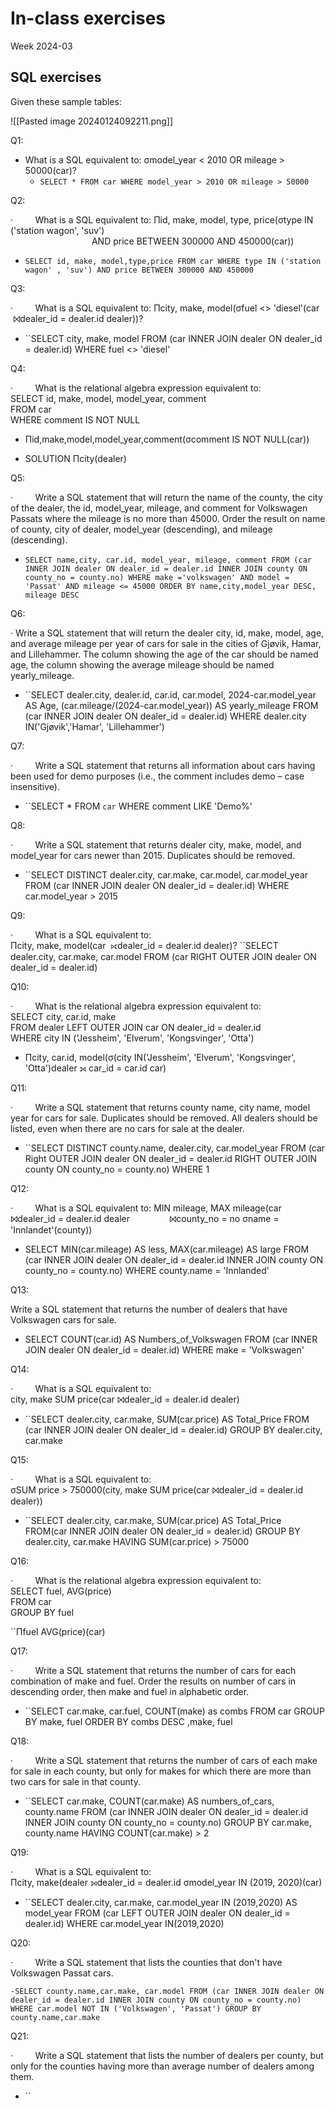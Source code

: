 # In-class exercises

Week 2024-03

## SQL exercises

Given these sample tables:

![[Pasted image 20240124092211.png]]

Q1:

- What is a SQL equivalent to:   σmodel_year < 2010 OR mileage > 50000(car)?
	- `SELECT * FROM car WHERE model_year > 2010 OR mileage > 50000` 

Q2:

·         What is a SQL equivalent to:  Πid, make, model, type, price(σtype IN ('station wagon', 'suv')  
                                 AND price BETWEEN 300000 AND 450000(car))
- `SELECT id, make, model,type,price FROM car WHERE type IN ('station wagon' , 'suv') AND price BETWEEN 300000 AND 450000` 

Q3:

·         What is a SQL equivalent to:  Πcity, make, model(σfuel <> 'diesel'(car  ⨝dealer_id = dealer.id dealer))?
- ``SELECT city, make, model FROM (car INNER JOIN dealer ON dealer_id = dealer.id) WHERE fuel <> 'diesel'

Q4:

·         What is the relational algebra expression equivalent to:  
SELECT id, make, model, model_year, comment  
FROM car  
WHERE comment IS NOT NULL

- Πid,make,model,model_year,comment(σcomment IS NOT NULL(car))  

- SOLUTION Πcity(dealer)

Q5:

·         Write a SQL statement that will return the name of the county, the city of the dealer, the id, model_year, mileage, and comment for Volkswagen Passats where the mileage is no more than 45000. Order the result on name of county, city of dealer, model_year (descending), and mileage (descending).

- `SELECT name,city, car.id, model_year, mileage, comment FROM (car INNER JOIN dealer ON dealer_id = dealer.id INNER JOIN county ON county_no = county.no) WHERE make ='volkswagen' AND model = 'Passat' AND mileage <= 45000 ORDER BY name,city,model_year DESC, mileage DESC`

Q6:

·       Write a SQL statement that will return the dealer city, id, make, model, age, and average mileage per year of cars for sale in the cities of Gjøvik, Hamar, and Lillehammer. The column showing the age of the car should be named age, the column showing the average mileage should be named yearly_mileage.
- ``SELECT dealer.city, dealer.id, car.id, car.model, 2024-car.model_year AS Age, (car.mileage/(2024-car.model_year)) AS yearly_mileage FROM (car INNER JOIN dealer ON dealer_id = dealer.id) WHERE dealer.city IN('Gjøvik','Hamar', 'Lillehammer')

Q7:

·         Write a SQL statement that returns all information about cars having been used for demo purposes (i.e., the comment includes demo – case insensitive).
- ``SELECT * FROM `car` WHERE comment LIKE 'Demo%'

Q8:

·         Write a SQL statement that returns dealer city, make, model, and model_year for cars newer than 2015. Duplicates should be removed.
- ``SELECT DISTINCT dealer.city, car.make, car.model, car.model_year  FROM (car INNER JOIN dealer ON dealer_id = dealer.id) WHERE car.model_year > 2015


Q9:

·         What is a SQL equivalent to:  
Πcity, make, model(car  ⟖dealer_id = dealer.id dealer)?
``SELECT dealer.city, car.make, car.model FROM (car RIGHT OUTER JOIN dealer ON dealer_id = dealer.id)

Q10:

·         What is the relational algebra expression equivalent to:  
SELECT city, car.id, make    
FROM dealer LEFT OUTER JOIN car ON dealer_id = dealer.id  
WHERE city IN ('Jessheim', 'Elverum', 'Kongsvinger', 'Otta')  

- Πcity, car.id, model(σ(city IN('Jessheim', 'Elverum', 'Kongsvinger', 'Otta')dealer ⟕ car_id = car.id car) 

Q11:

·         Write a SQL statement that returns county name, city name, model year for cars for sale. Duplicates should be removed. All dealers should be listed, even when there are no cars for sale at the dealer.

- ``SELECT DISTINCT county.name, dealer.city, car.model_year FROM (car Right OUTER JOIN dealer ON dealer_id = dealer.id RIGHT OUTER JOIN county ON county_no = county.no) WHERE 1

Q12:

·         What is a SQL equivalent to: MIN mileage, MAX mileage(car ⨝dealer_id = dealer.id dealer                ⨝county_no = no σname = 'Innlandet'(county))

- SELECT MIN(car.mileage) AS less, MAX(car.mileage) AS large FROM (car INNER JOIN dealer ON dealer_id = dealer.id INNER JOIN county ON county_no = county.no) WHERE county.name = 'Innlanded'

Q13:

Write a SQL statement that returns the number of dealers that have Volkswagen cars for sale.

- SELECT COUNT(car.id) AS Numbers_of_Volkswagen FROM (car INNER JOIN dealer ON dealer_id = dealer.id) WHERE make = 'Volkswagen'

Q14:

·         What is a SQL equivalent to:  
city, make SUM price(car ⨝dealer_id = dealer.id dealer)

- ``SELECT dealer.city, car.make, SUM(car.price) AS Total_Price FROM (car INNER JOIN dealer ON dealer_id = dealer.id) GROUP BY dealer.city, car.make

Q15:

·         What is a SQL equivalent to:  
σSUM price > 750000(city, make SUM price(car ⨝dealer_id = dealer.id dealer))

- ``SELECT dealer.city, car.make, SUM(car.price) AS Total_Price FROM(car INNER JOIN dealer ON dealer_id = dealer.id) GROUP BY dealer.city, car.make HAVING SUM(car.price) > 75000



Q16:

·         What is the relational algebra expression equivalent to:  
SELECT fuel, AVG(price)  
FROM car  
GROUP BY fuel

``Πfuel AVG(price)(car) 

Q17:

·         Write a SQL statement that returns the number of cars for each combination of make and fuel. Order the results on number of cars in descending order, then make and fuel in alphabetic order.

- ``SELECT car.make, car.fuel, COUNT(make) as combs FROM car GROUP BY make, fuel ORDER BY combs DESC ,make, fuel

Q18:

·         Write a SQL statement that returns the number of cars of each make for sale in each county, but only for makes for which there are more than two cars for sale in that county.

- ``SELECT car.make, COUNT(car.make) AS numbers_of_cars, county.name FROM (car INNER JOIN dealer ON dealer_id = dealer.id INNER JOIN county ON county_no = county.no) GROUP BY car.make, county.name HAVING COUNT(car.make) > 2

Q19:

·         What is a SQL equivalent to:  
Πcity, make(dealer ⟕dealer_id = dealer.id σmodel_year IN (2019, 2020)(car)

 - ``SELECT dealer.city, car.make, car.model_year IN (2019,2020) AS model_year FROM (car LEFT OUTER JOIN dealer ON dealer_id = dealer.id) WHERE car.model_year IN(2019,2020)

Q20:

·         Write a SQL statement that lists the counties that don't have Volkswagen Passat cars.

	-SELECT county.name,car.make, car.model FROM (car INNER JOIN dealer ON dealer_id = dealer.id INNER JOIN county ON county_no = county.no) WHERE car.model NOT IN ('Volkswagen', 'Passat') GROUP BY county.name,car.make

Q21:

·         Write a SQL statement that lists the number of dealers per county, but only for the counties having more than average number of dealers among them.

- ``